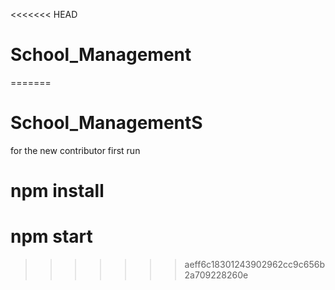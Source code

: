 <<<<<<< HEAD

# School_Management


=======
# School_ManagementS



for the new contributor
first run
# npm install
# npm start
>>>>>>> aeff6c18301243902962cc9c656b2a709228260e
